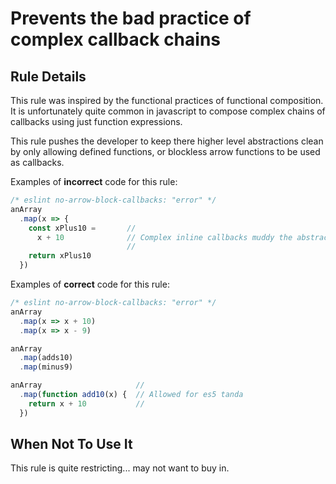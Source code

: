 # Prevents the bad practice of complex callback chains

## Rule Details

This rule was inspired by the functional practices of functional
composition. It is unfortunately quite common in javascript to compose
complex chains of callbacks using just function expressions.

This rule pushes the developer to keep there higher level abstractions
clean by only allowing defined functions, or blockless arrow functions
to be used as callbacks.

Examples of **incorrect** code for this rule:

```js
/* eslint no-arrow-block-callbacks: "error" */
anArray
  .map(x => {
    const xPlus10 =       //
      x + 10              // Complex inline callbacks muddy the abstraction
                          //
    return xPlus10
  })

```

Examples of **correct** code for this rule:

```js
/* eslint no-arrow-block-callbacks: "error" */
anArray
  .map(x => x + 10)
  .map(x => x - 9)

anArray
  .map(adds10)
  .map(minus9)

anArray                     //
  .map(function add10(x) {  // Allowed for es5 tanda
    return x + 10           //
  })
```

## When Not To Use It
This rule is quite restricting... may not want to buy in.
